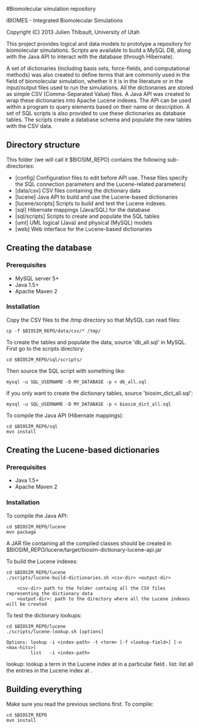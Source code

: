<!--
 iBIOMES - Integrated Biomolecular Simulations
 Copyright (C) 2013  Julien Thibault, University of Utah
 
 This program is free software: you can redistribute it and/or modify
 it under the terms of the GNU General Public License as published by
 the Free Software Foundation, either version 3 of the License, or
 (at your option) any later version.
 
 This program is distributed in the hope that it will be useful,
 but WITHOUT ANY WARRANTY; without even the implied warranty of
 MERCHANTABILITY or FITNESS FOR A PARTICULAR PURPOSE.  See the
 GNU General Public License for more details.
 
 You should have received a copy of the GNU General Public License
 along with this program.  If not, see <http://www.gnu.org/licenses/>.
-->

#Biomolecular simulation repository

iBIOMES - Integrated Biomolecular Simulations

Copyright (C) 2013  Julien Thibault, University of Utah

This project provides logical and data models to prototype a repository for 
biomolecular simulations. Scripts are available to build a MySQL DB, along with
the Java API to interact with the database (through Hibernate).

A set of dictionaries (including basis sets, force-fields, and computational 
methods) was also created to define terms that are commonly used in the field of 
biomolecular simulation, whether it it is in the literature or in the input/output
 files used to run the simulations.
All the dictionaries are stored as simple CSV (Comma-Separated Value) files. 
A Java API was created to wrap these dictionaries into Apache Lucene indexes. 
The API can be used within a program to query elements based on their name or 
description. A set of SQL scripts is also provided to use these dictionaries 
as database tables. The scripts create a database schema and populate the new 
tables with the CSV data.

## Directory structure 
This folder (we will call it $BIOSIM_REPO) contains the following sub-directories:
 - [config] Configuration files to edit before API use. These files specify the SQL connection parameters and the Lucene-related parameters) 
 - [data/csv] CSV files containing the dictionary data
 - [lucene] Java API to build and use the Lucene-based dictionaries
 - [lucene/scripts] Scripts to build and test the Lucene indexes.
 - [sql] Hibernate mappings (Java/SQL) for the database
 - [sql/scripts] Scripts to create and populate the SQL tables
 - [uml] UML logical (Java) and physical (MySQL) models
 - [web] Web interface for the Lucene-based dictionaries

## Creating the database
### Prerequisites
 - MySQL server 5+
 - Java 1.5+
 - Apache Maven 2

### Installation
Copy the CSV files to the /tmp directory so that MySQL can read files:

	cp -f $BIOSIM_REPO/data/csv/* /tmp/

 
To create the tables and populate the data, source 'db_all.sql' in MySQL. First go
to the scripts directory:

	cd $BIOSIM_REPO/sql/scripts/

Then source the SQL script with something like:

	mysql -u SQL_USERNAME -D MY_DATABASE -p < db_all.sql

If you only want to create the dictionary tables, source 'biosim_dict_all.sql':

	mysql -u SQL_USERNAME -D MY_DATABASE -p < biosim_dict_all.sql

To compile the Java API (Hibernate mappings):

	cd $BIOSIM_REPO/sql
	mvn install

## Creating the Lucene-based dictionaries
### Prerequisites
 - Java 1.5+
 - Apache Maven 2

### Installation
To compile the Java API:

	cd $BIOSIM_REPO/lucene
	mvn package

A JAR file containing all the compiled classes should be created in $BIOSIM_REPO/lucene/target/biosim-dictionary-lucene-api.jar
 
To build the Lucene indexes:

	cd $BIOSIM_REPO/lucene
	./scripts/lucene-build-dictionaries.sh <csv-dir> <output-dir>

		<csv-dir> path to the folder containg all the CSV files representing the dictionary data
		<output-dir>: path to the directory where all the Lucene indexes will be created

To test the dictionary lookups:

	cd $BIOSIM_REPO/lucene
	./scripts/lucene-lookup.sh [options]

	Options: lookup -i <index-path> -t <term> [-f <lookup-field>] [-n <max-hits>]
	         list   -i <index-path>
 
 lookup: lookup a term <term> in the Lucene index at <index-path> in a particular field <lookup-field>.
 list:   list all the entries in the Lucene index at <index-path>.

## Building everything
Make sure you read the previous sections first.
To compile: 

	cd $BIOSIM_REPO
	mvn install 



